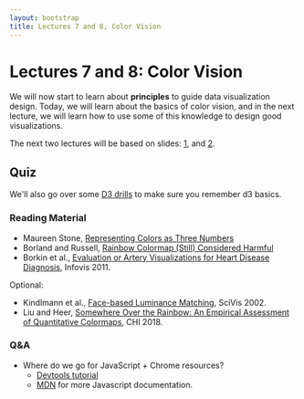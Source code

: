 ```yaml
---
layout: bootstrap
title: Lectures 7 and 8, Color Vision
---
```


# Lectures 7 and 8: Color Vision

We will now start to learn about **principles** to guide data
visualization design. Today, we will learn about the basics of color
vision, and in the next lecture, we will learn how to use some of this
knowledge to design good visualizations.

The next two lectures will be based on slides:
[1](../slides/color-fall-2019-csc444.pdf), and
[2](../slides/color-2-fall-2019-csc444.pdf).

## Quiz

We'll also go over some [D3 drills](/projects/d3-drills/) to make sure
you remember d3 basics.

### Reading Material

* Maureen Stone,
  [Representing Colors as Three Numbers](http://www.stonesc.com/pubs/Stone%20CGA%2007-2005.pdf)
* Borland and Russell,
  [Rainbow Colormap (Still) Considered Harmful](http://data3.mprog.nl/course/15%20Readings/40%20Reading%204/Borland_Rainbow_Color_Map.pdf)
* Borkin et al., [Evaluation or Artery Visualizations for Heart Disease Diagnosis](https://www.eecs.harvard.edu/~kgajos/papers/2011/borkin11-infoviz.pdf), Infovis 2011.

Optional:

* Kindlmann et al., [Face-based Luminance Matching](http://www.cs.utah.edu/~gk/papers/vis02/FaceLumin.pdf), SciVis 2002.
* Liu and Heer, [Somewhere Over the Rainbow: An Empirical Assessment of Quantitative Colormaps](https://idl.cs.washington.edu/files/2018-QuantitativeColor-CHI.pdf), CHI 2018.

### Q&A

* Where do we go for JavaScript + Chrome resources?
  * [Devtools tutorial](https://developers.google.com/web/tools/chrome-devtools/javascript/)
  * [MDN](https://developer.mozilla.org/en-US/) for more Javascript documentation.

